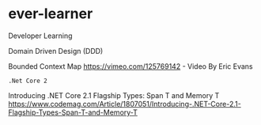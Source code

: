 # ever-learner
Developer Learning

Domain Driven Design (DDD)

Bounded Context Map
https://vimeo.com/125769142 - Video By Eric Evans


`.Net Core 2`

Introducing .NET Core 2.1 Flagship Types: Span T and Memory T
https://www.codemag.com/Article/1807051/Introducing-.NET-Core-2.1-Flagship-Types-Span-T-and-Memory-T
